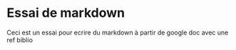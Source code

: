 # Essai de markdown

Ceci est un essai pour ecrire du markdown à partir de google doc avec une ref biblio 
